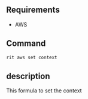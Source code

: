 ## Requirements

- AWS

## Command

```bash
rit aws set context
```

## description

This formula to set the context
